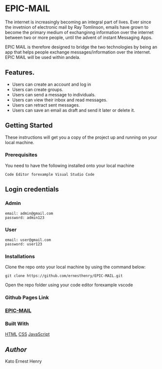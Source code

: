 # EPIC-MAIL
The internet is increasingly becoming an integral part of lives. Ever since the invetnion of electronic mail by Ray Tomlinson, emails have grown to become  the primary medium of exchanginng information over the internet between two or more people, until the advent of instant Messaging Apps.

EPIC MAIL is therefore designed to bridge the two technologies by being an app that helps people exchange messages/information over the internet. EPIC MAIL will be used within andela.

## Features.

- Users can create an account and log in
- Users can create groups.
- Users can send a message to individuals.
- Users can view their inbox and read messages.
- Users can retract sent messages.
- Users can save an email as draft and send it later or delete it.


## Getting Started

These instructions will get you a copy of the project up and running on your local machine.

### Prerequisites

You need to have the following installed onto your local machine

```
Code Editor forexample Visual Studio Code

```

## Login credentials

### Admin
```
email: admin@gmail.com
password: admin123
```
### User
```
email: user@gmail.com
password: user123

```


### Installations

Clone the repo onto your local machine by using the command below:

```
git clone https://github.com/ernesthenry/EPIC-MAIL.git

```

Open the repo folder using your code editor forexample vscode

### Github Pages Link

### [EPIC-MAIL](https://ernesthenry.github.io/EPIC-MAIL/UI)
### Built With
[HTML](https://www.w3schools.com/html/)
[CSS](https://www.w3schools.com/css/default.asp)
[JavaScript](https://www.w3schools.com/js/default.asp)



## _Author_

Kato Ernest Henry